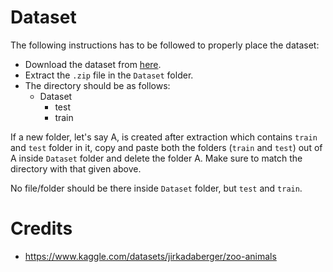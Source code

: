 # Dataset

The following instructions has to be followed to properly place the dataset:
- Download the dataset from [here](https://mega.nz/file/sic22ATb#b8kg1h4UxtIIzAzfd9VynPfvN6GWzAOXbhpDKlqFGLg).
- Extract the `.zip` file in the `Dataset` folder.
- The directory should be as follows:
  - Dataset
    - test
    - train

If a new folder, let's say A, is created after extraction which contains `train` and `test` folder in it, copy and paste both the folders (`train` and `test`)
out of A inside `Dataset` folder and delete the folder A. Make sure to match the directory with that given above.

No file/folder should be there inside `Dataset` folder, but `test` and `train`.

# Credits
- https://www.kaggle.com/datasets/jirkadaberger/zoo-animals
